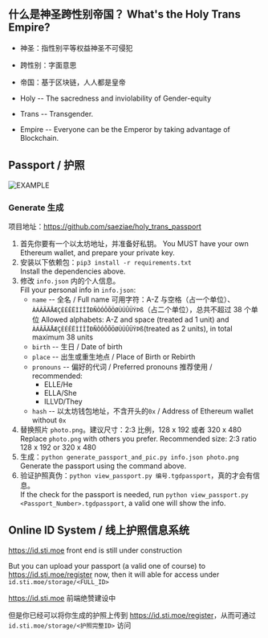## 什么是神圣跨性别帝国？ What's the Holy Trans Empire?

- 神圣：指性别平等权益神圣不可侵犯
- 跨性别：字面意思
- 帝国：基于区块链，人人都是皇帝

- Holy -- The sacredness and inviolability of Gender-equity
- Trans -- Transgender.
- Empire -- Everyone can be the Emperor by taking advantage of Blockchain.

## Passport / 护照

![EXAMPLE](example.jpg)

### Generate 生成

项目地址：<https://github.com/saeziae/holy_trans_passport>

1. 首先你要有一个以太坊地址，并准备好私钥。
   You MUST have your own Ethereum wallet, and prepare your private key.
1. 安装以下依赖包：`pip3 install -r requirements.txt`  
   Install the dependencies above.
1. 修改 `info.json` 内的个人信息。  
   Fill your personal info in `info.json`:
   - `name` -- 全名 / Full name
     可用字符：A-Z 与空格（占一个单位）、`ÀÁÂÃÄÅÆÇÈÉÊËÌÍÎÏÐÑÒÓÔÕÖØÙÚÛÜÝÞß`（占二个单位），总共不超过 38 个单位
     Allowed alphabets: A-Z and space (treated ad 1 unit) and `ÀÁÂÃÄÅÆÇÈÉÊËÌÍÎÏÐÑÒÓÔÕÖØÙÚÛÜÝÞß`(treated as 2 units), in total maximum 38 units
   - `birth` -- 生日 / Date of birth
   - `place` -- 出生或重生地点 / Place of Birth or Rebirth
   - `pronouns` -- 偏好的代词 / Preferred pronouns
     推荐使用 / recommended:
     - ELLE/He
     - ELLA/She
     - ILLVD/They
   - `hash` -- 以太坊钱包地址，不含开头的`0x` / Address of Ethereum wallet without `0x`
1. 替换照片 `photo.png`。建议尺寸：2:3 比例，128 x 192 或者 320 x 480  
   Replace `photo.png` with others you prefer. Recommended size: 2:3 ratio 128 x 192 or 320 x 480
1. 生成：`python generate_passport_and_pic.py info.json photo.png`  
   Generate the passport using the command above.
1. 验证护照真伪：`python view_passport.py 编号.tgdpassport`，真的才会有信息。  
   If the check for the passport is needed, run `python view_passport.py <Passport_Number>.tgdpassport`, a valid one will show the info.

## Online ID System / 线上护照信息系统

<https://id.sti.moe> front end is still under construction

But you can upload your passport (a valid one of course) to <https://id.sti.moe/register> now, then it will able for access under `id.sti.moe/storage/<FULL_ID>`

<https://id.sti.moe> 前端绝赞建设中

但是你已经可以将你生成的护照上传到 <https://id.sti.moe/register>，从而可通过 `id.sti.moe/storage/<护照完整ID>`  访问